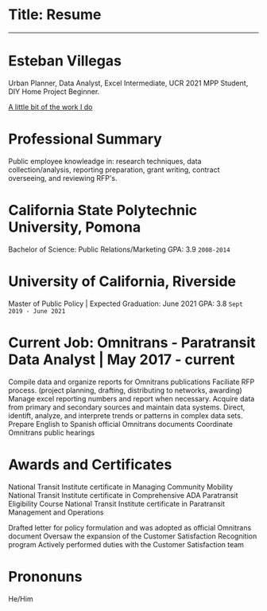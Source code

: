 # Title: Resume

---

# Esteban Villegas
Urban Planner, Data Analyst, Excel Intermediate, UCR 2021 MPP Student, DIY Home Project Beginner.

  <a href="https:https://www.gosbcta.com/project/west-valley-connector-brt/">A little bit of the work I do</a>
  </div>


# Professional Summary
Public employee knowleadge in: research techniques, data collection/analysis, reporting preparation, grant writing, contract overseeing, and reviewing RFP's.


# California State Polytechnic University, Pomona
Bachelor of Science: Public Relations/Marketing 
GPA: 3.9
`2008-2014`


# University of California, Riverside
Master of Public Policy | Expected Graduation: June 2021
GPA: 3.8
`Sept 2019 - June 2021`

# Current Job: Omnitrans - Paratransit Data Analyst | May 2017 - current
Compile data and organize reports for Omnitrans publications
Faciliate RFP process. (project planning, drafting, distributing to networks, awarding)
Manage excel reporting numbers and report when necessary.
Acquire data from primary and secondary sources and maintain data systems.
Direct, identift, analyze, and interprete trends or patterns in complex data sets.
Prepare English to Spanish official Omnitrans documents
Coordinate Omnitrans public hearings 

# Awards and Certificates
National Transit Institute certificate in Managing Community Mobility
National Transit Institute certificate in Comprehensive ADA Paratransit Eligibility Course
National Transit Institute certificate in Paratransit Management and Operations

Drafted letter for policy formulation and was adopted as official Omnitrans document
Oversaw the expansion of the Customer Satisfaction Recognition program 
Actively performed duties with the Customer Satisfaction team


# Prononuns 
He/Him

